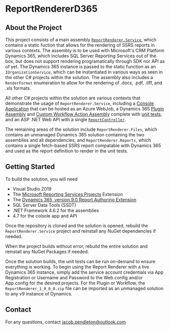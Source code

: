 # ReportRendererD365

## About the Project

This project consists of a main assembly [`ReportRenderer.Service`](./ReportRenderer.Service/ReportRendererService.cs), which contains a static fuction that allows for the rendering of SSRS reports in various contexts. The assembly is to be used with Microsoft's CRM Platform Dynamics 365, which includes SQL Server Reporting Services out of the box, but does not support rendering programatically through SDK nor API as of yet. The Dynamics 365 instance is passed to the static function as an `IOrganizationService`, which can be instantiated in various ways as seen in the other C# projects within the solution. The assembly also includes a `RenderFormat` enumeration to allow for the rendering of .docx, .pdf, .tiff, and .xls formats.

All other C# projects within the solution are various contexts that demonstrate the usage of `ReportRenderer.Service`, including a [Console Application](./ReportRenderer.Console/Program.cs) that can be hosted as an Azure WebJob, a Dynamics 365 [Plugin Assembly](./ReportRenderer.Plugins/EmailReport.cs) and [Custom Workflow Action Assembly](./ReportRenderer.Workflows/EmailReport.cs) complete with [unit tests](./ReportRenderer.Tests/), and an ASP .NET Web API with a single [`ReportController`](./ReportRenderer.Api/Controllers/ReportController.cs).

The remaining areas of the solution include `ReportRenderer.Files`, which contains an unmanaged Dynamics 365 solution containing the two assemblies and all dependencies, and `ReportRenderer.Reports`, which contains a single fetch-based SSRS report compatable with Dynamics 365 and used as the report definition to render in the unit tests.

## Getting Started

To build the solution, you will need

- Visual Studio 2019
- The [Microsoft Reporting Services Projects](https://marketplace.visualstudio.com/items?itemName=ProBITools.MicrosoftReportProjectsforVisualStudio) Extension
- The [Dynamics 365, version 9.0 Report Authoring Extension](https://www.microsoft.com/en-US/download/details.aspx?id=56973)
- SQL Server Data Tools (SSDT)
- .NET Framework 4.6.2 for the assemblies
- 4.7 for the colsole app and API

Once the repository is cloned and the solution is opened, rebuild the `ReportRenderer.Service` project and reinstall any NuGet dependencies if needed.

When the project builds without error, rebuild the entire solution and reinstall any NuGet Packages if needed.

Once the solution builds, the unit tests can be run on-demand to ensure everything is working. To begin using the Report Renderer with a live Dynamics 365 instance, simply add the service account credentials via App Registration or Username and Password to the Web.config and/or App.config for the desired projects. For the Plugin or Workflow, the `ReportRenderer_1_0_0_0.zip` file can be imported as an unmanaged solution to any v9 instance of Dynamics.

## Contact

For any questions, contact jacob.pendleton@outlook.com
